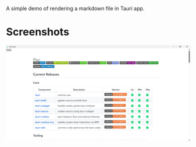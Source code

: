 A simple demo of rendering a markdown file in Tauri app.

# Screenshots

![Screenshot](./screenshots/main.png)